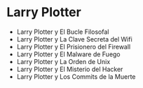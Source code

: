 # Larry Plotter

- Larry Plotter y El Bucle Filosofal
- Larry Plotter y La Clave Secreta del Wifi
- Larry Plotter y El Prisionero del Firewall
- Larry Plotter y El Malware de Fuego
- Larry Plotter y La Orden de Unix
- Larry Plotter y El Misterio del Hacker
- Larry Plotter y Los Commits de la Muerte
